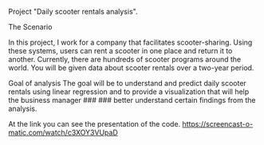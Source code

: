 
Project "Daily scooter rentals analysis". 

The Scenario

In this project, I work for a company that facilitates scooter-sharing.
Using these systems, users can rent a scooter in one place and return it to another.
Currently, there are hundreds of scooter programs around the world.
You will be given data about scooter rentals over a two-year period.

Goal of analysis
The goal will be to understand and predict daily scooter rentals using linear regression and to provide a visualization that will help the business manager ### ### better understand certain findings from the analysis.

At the link you can see the presentation of the code.
https://screencast-o-matic.com/watch/c3XOY3VUpaD
